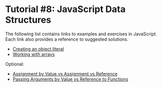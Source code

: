# Tutorial #8: JavaScript Data Structures

The following list contains links to examples and exercises in JavaScript. Each link also provides a reference to suggested solutions.
- [Creating an object literal](https://jsfiddle.net/joseortiz/q96b4wje/)
- [Working with arrays](https://jsfiddle.net/joseortiz/xnz4jh7r/)

Optional:
- [Assignment by Value vs Assignment vs Reference](https://jsfiddle.net/joseortiz/c5htzfu3/)
- [Passing Arguments by Value vs Reference to Functions](https://jsfiddle.net/joseortiz/qsxy5c7n/)
